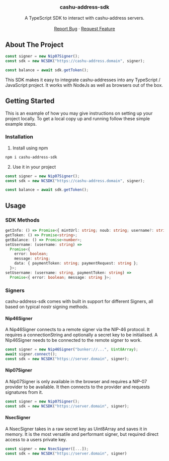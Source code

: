 <div align="center">
<h3 align="center">cashu-address-sdk</h3>

  <p align="center">
    A TypeScript SDK to interact with cashu-address servers.
    <br />
    <br />
    <a href="https://github.com/lightning-digital-entertainment/cashu-address-sdk/issues">Report Bug</a>
    ·
    <a href="https://github.com/lightning-digital-entertainment/cashu-address-sdk/issues">Request Feature</a>
  </p>
</div>

## About The Project

```ts
const signer = new Nip07Signer();
const sdk = new NCSDK("https://cashu-address.domain", signer);

const balance = await sdk.getToken();
```

This SDK makes it easy to integrate cashu-addresses into any TypeScript / JavaScript project.
It works with NodeJs as well as browsers out of the box.

## Getting Started

This is an example of how you may give instructions on setting up your project locally.
To get a local copy up and running follow these simple example steps.

### Installation

1. Install using npm

```sh
npm i cashu-address-sdk
```

2. Use it in your project

```ts
const signer = new Nip07Signer();
const sdk = new NCSDK("https://cashu-address.domain", signer);

const balance = await sdk.getToken();
```

## Usage

### SDK Methods

```ts
getInfo: () => Promise<{ mintUrl: string; noub: string; username?: string }>;
getToken: () => Promise<string>;
getBalance: () => Promise<number>;
setUsername: (username: string) =>
  Promise<{
    error: boolean;
    message: string;
    data: { paymentToken: string; paymentRequest: string };
  }>;
setUsername: (username: string, paymentToken: string) =>
  Promise<{ error: boolean; message: string }>;
```

### Signers

cashu-address-sdk comes with built in support for different Signers, all based on typical nostr signing methods.

#### Nip46Signer

A Nip46Signer connects to a remote signer via the NIP-46 protocol.
It requires a connectionString and optionally a secret key to be initialised.
A Nip46Signer needs to be connected to the remote signer to work.

```ts
const signer = new Nip46Signer("bunker://...", Uint8Array);
await signer.connect();
const sdk = new NCSDK("https://server.domain", signer);
```

#### Nip07Signer

A Nip07Signer is only available in the browser and requires a NIP-07 provider to be available.
It then connects to the provider and requests signatures from it.

```ts
const signer = new Nip07Signer();
const sdk = new NCSDK("https://server.domain", signer);
```

#### NsecSigner

A NsecSigner takes in a raw secret key as Uint8Array and saves it in memory.
It is the most versatile and performant signer, but required direct access to a users private key.

```ts
const signer = new NsecSigner([...]);
const sdk = new NCSDK("https://server.domain", signer)
```
